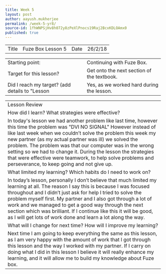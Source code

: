 ```yaml
---
title: Week 5 
layout: post
author: aayush.mukherjee
permalink: /week-5-yr8/
source-id: 1fhWNPSjHv8h072y8zPeXlPnocs19Raj2BcxKDLOAmx0
published: true
---
```

<table>
  <tr>
    <td>Title</td>
    <td>Fuze Box Lesson 5</td>
    <td>Date</td>
    <td>26/2/18</td>
  </tr>
</table>


<table>
  <tr>
    <td>Starting point:</td>
    <td>Continuing with Fuze Box.</td>
  </tr>
  <tr>
    <td>Target for this lesson?</td>
    <td>Get onto the next section of the textbook.</td>
  </tr>
  <tr>
    <td>Did I reach my target? 
(add details to "Lesson </td>
    <td>Yes, as we worked hard during the lesson.</td>
  </tr>
</table>


<table>
  <tr>
    <td>Lesson Review</td>
  </tr>
  <tr>
    <td>How did I learn? What strategies were effective?</td>
  </tr>
  <tr>
    <td>In today's lesson we had another problem like last time, however this time the problem was "DVI NO SIGNAL" However instead of like last week when we couldn’t solve the problem this week my new partner (as my actual partner was ill) we solved the problem. The problem was that our computer was in the wrong setting so we had to change it. During the lesson the strategies that were effective were teamwork, to help solve problems and perseverance, to keep going and not give up.</td>
  </tr>
  <tr>
    <td>What limited my learning? Which habits do I need to work on?</td>
  </tr>
  <tr>
    <td>In today’s lesson, personally I don’t believe that much limited my learning at all. The reason I say this is because I was focused throughout and I didn’t just ask for help I tried to solve the problem myself first. My partner and I also got through a lot of work and we managed to get a good way through the next section which was brilliant. If I continue like this it will be good, as I will get lots of work done and learn a lot along the way. </td>
  </tr>
  <tr>
    <td>What will I change for next time? How will I improve my learning?</td>
  </tr>
  <tr>
    <td>Next time I am going to keep everything the same as this lesson, as I am very happy with the amount of work that I got through this lesson and the way I worked with my partner. If I carry on doing what I did in this lesson I believe it will really enhance my learning, and it will allow me to build my knowledge about Fuze box.</td>
  </tr>
</table>



